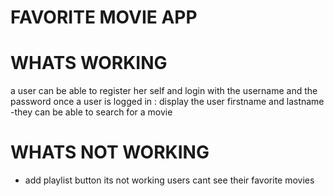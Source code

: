 # FAVORITE MOVIE APP

# WHATS WORKING
a user can be able to register her self and login with the username and the password
once a user is logged in :
display the user firstname and lastname
-they can be able to search for a movie

# WHATS NOT WORKING

* add playlist button its not working
users cant see their favorite movies